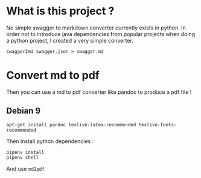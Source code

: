 # What is this project ?

No simple swagger to markdown converter currently exists in python.
In order not to introduce java dependencies from popular projects when doing a python project, I created a very simple converter.

```
swagger2md swagger.json > swagger.md
```

# Convert md to pdf 

Then you can use a md to pdf converter like pandoc to produce a pdf file !

## Debian 9

```
apt-get install pandoc texlive-latex-recommended texlive-fonts-recommended
```

Then install python dependencies :

```
pipenv install
pipenv shell 
```

And use `md2pdf`
